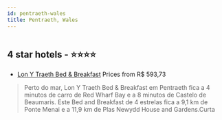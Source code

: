 ```yaml
---
id: pentraeth-wales
title: Pentraeth, Wales
---
```


<center><img src="https://i.travelapi.com/hotels/24000000/23720000/23712300/23712299/a5471b15_z.jpg" alt="" /></center>


##  4 star hotels - ⭐️⭐️⭐️⭐️

-    [Lon Y Traeth Bed & Breakfast](https://www.hurb.com/br/aud/https://www.hurb.com/br/hotels/pentraeth/lon-y-traeth-bed-breakfast-HT-FYIU?cmp=18055) Prices from R$ 593,73
   > Perto do mar, Lon Y Traeth Bed & Breakfast em Pentraeth fica a 4 minutos de carro de Red Wharf Bay e a 8 minutos de Castelo de Beaumaris.  Este Bed and Breakfast de 4 estrelas fica a 9,1 km de Ponte Menai e a 11,9 km de Plas Newydd House and Gardens.Curta
